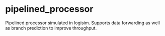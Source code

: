 # pipelined_processor
Pipelined processor simulated in logisim. Supports data forwarding as well as branch prediction to improve throughput.

